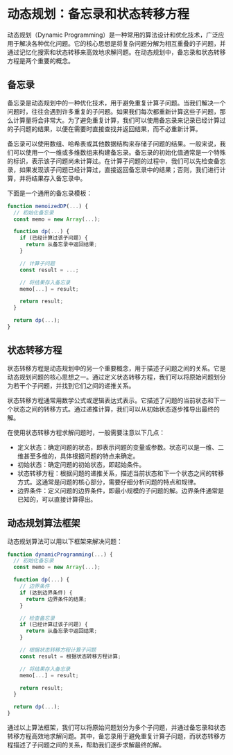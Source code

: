 # 动态规划：备忘录和状态转移方程

动态规划（Dynamic Programming）是一种常用的算法设计和优化技术，广泛应用于解决各种优化问题。它的核心思想是将复杂问题分解为相互重叠的子问题，并通过记忆化搜索和状态转移来高效地求解问题。在动态规划中，备忘录和状态转移方程是两个重要的概念。

## 备忘录

备忘录是动态规划中的一种优化技术，用于避免重复计算子问题。当我们解决一个问题时，往往会遇到许多重复的子问题。如果我们每次都重新计算这些子问题，那么计算量将会非常大。为了避免重复计算，我们可以使用备忘录来记录已经计算过的子问题的结果，以便在需要时直接查找并返回结果，而不必重新计算。

备忘录可以使用数组、哈希表或其他数据结构来存储子问题的结果。一般来说，我们可以使用一个一维或多维数组来构建备忘录。备忘录的初始化值通常是一个特殊的标识，表示该子问题尚未计算过。在计算子问题的过程中，我们可以先检查备忘录，如果发现该子问题已经计算过，直接返回备忘录中的结果；否则，我们进行计算，并将结果存入备忘录中。

下面是一个通用的备忘录模板：

```javascript
function memoizedDP(...) {
  // 初始化备忘录
  const memo = new Array(...);

  function dp(...) {
    if (已经计算过该子问题) {
      return 从备忘录中返回结果;
    }

    // 计算子问题
    const result = ...;

    // 将结果存入备忘录
    memo[...] = result;

    return result;
  }

  return dp(...);
}
```

## 状态转移方程

状态转移方程是动态规划中的另一个重要概念，用于描述子问题之间的关系。它是动态规划问题的核心思想之一。通过定义状态转移方程，我们可以将原始问题划分为若干个子问题，并找到它们之间的递推关系。

状态转移方程通常用数学公式或逻辑表达式表示。它描述了问题的当前状态和下一个状态之间的转移方式。通过递推计算，我们可以从初始状态逐步推导出最终的解。

在使用状态转移方程求解问题时，一般需要注意以下几点：

- 定义状态：确定问题的状态，即表示问题的变量或参数。状态可以是一维、二维甚至多维的，具体根据问题的特点来确定。
- 初始状态：确定问题的初始状态，即起始条件。
- 状态转移方程：根据问题的递推关系，描述当前状态和下一个状态之间的转移方式。这通常是问题的核心部分，需要仔细分析问题的特点和规律。
- 边界条件：定义问题的边界条件，即最小规模的子问题的解。边界条件通常是已知的，可以直接计算得出。

## 动态规划算法框架

动态规划算法可以用以下框架来解决问题：

```javascript
function dynamicProgramming(...) {
  // 初始化备忘录
  const memo = new Array(...);

  function dp(...) {
    // 边界条件
    if (达到边界条件) {
      return 边界条件的结果;
    }

    // 检查备忘录
    if (已经计算过该子问题) {
      return 从备忘录中返回结果;
    }

    // 根据状态转移方程计算子问题
    const result = 根据状态转移方程计算;

    // 将结果存入备忘录
    memo[...] = result;

    return result;
  }

  return dp(...);
}
```

通过以上算法框架，我们可以将原始问题划分为多个子问题，并通过备忘录和状态转移方程高效地求解问题。其中，备忘录用于避免重复计算子问题，而状态转移方程描述了子问题之间的关系，帮助我们逐步求解最终的解。